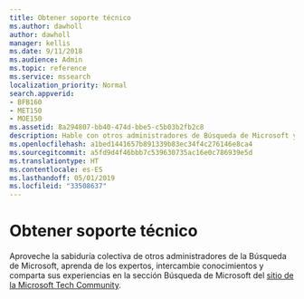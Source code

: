 ```yaml
---
title: Obtener soporte técnico
ms.author: dawholl
author: dawholl
manager: kellis
ms.date: 9/11/2018
ms.audience: Admin
ms.topic: reference
ms.service: mssearch
localization_priority: Normal
search.appverid:
- BFB160
- MET150
- MOE150
ms.assetid: 8a294807-bb40-474d-bbe5-c5b03b2fb2c8
description: Hable con otros administradores de Búsqueda de Microsoft y expertos en la comunidad técnica
ms.openlocfilehash: a1bed1441657b891339b83ec34f4c276146e8ca4
ms.sourcegitcommit: a5fd9d4f46bbb7c539630735ac16e0c786939e5d
ms.translationtype: HT
ms.contentlocale: es-ES
ms.lasthandoff: 05/01/2019
ms.locfileid: "33508637"
---
```

# <a name="get-support"></a>Obtener soporte técnico

Aproveche la sabiduría colectiva de otros administradores de la Búsqueda de Microsoft, aprenda de los expertos, intercambie conocimientos y comparta sus experiencias en la sección Búsqueda de Microsoft del [sitio de la Microsoft Tech Community](https://techcommunity.microsoft.com/t5/Microsoft-Search/ct-p/MicrosoftSearch).

  


